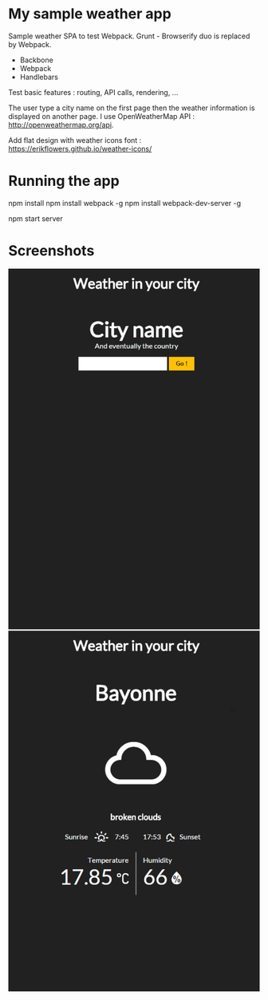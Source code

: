 # My sample weather app  

Sample weather SPA to test Webpack. Grunt - Browserify duo is replaced by Webpack.

- Backbone
- Webpack
- Handlebars

Test basic features : routing, API calls, rendering, ...

The user type a city name on the first page then the weather information is displayed on another page. I use OpenWeatherMap API : http://openweathermap.org/api.

Add flat design with weather icons font : https://erikflowers.github.io/weather-icons/

# Running the app

npm install
npm install webpack -g
npm install webpack-dev-server -g

npm start server

# Screenshots

![Home page](/screenshots/homePage.jpg?raw=true "Home page")
![Result page](/screenshots/resultPage.jpg?raw=true "Result page")
